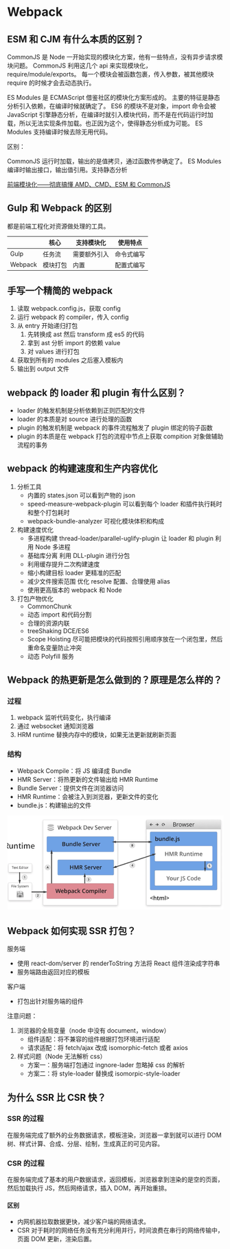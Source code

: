 # Webpack

## ESM 和 CJM 有什么本质的区别？

CommonJS 是 Node 一开始实现的模块化方案，他有一些特点，没有异步请求模块问题。
CommonJS 利用这几个 api 来实现模块化，require/module/exports。
每一个模块会被函数包裹，传入参数，被其他模块 require 的时候才会去动态执行。

ES Modules 是 ECMAScript 借鉴社区的模块化方案形成的。
主要的特征是静态分析引入依赖，在编译时候就确定了。
ES6 的模块不是对象，import 命令会被 JavaScript 引擎静态分析，在编译时就引入模块代码，而不是在代码运行时加载，所以无法实现条件加载。也正因为这个，使得静态分析成为可能。
ES Modules 支持编译时候去除无用代码。

区别：

CommonJS 运行时加载，输出的是值拷贝，通过函数传参确定了。
ES Modules 编译时输出接口，输出值引用。支持静态分析

[前端模块化——彻底搞懂 AMD、CMD、ESM 和 CommonJS](https://www.cnblogs.com/chenwenhao/p/12153332.html)

## Gulp 和 Webpack 的区别

都是前端工程化对资源做处理的工具。

|         | 核心     | 支持模块化   | 使用特点   |
| ------- | -------- | ------------ | ---------- |
| Gulp    | 任务流   | 需要额外引入 | 命令式编写 |
| Webpack | 模块打包 | 内置         | 配置式编写 |

## 手写一个精简的 webpack

1. 读取 webpack.config.js，获取 config
2. 运行 webpack 的 compiler，传入 config
3. 从 entry 开始递归打包
   1. 先转换成 ast 然后 transform 成 es5 的代码
   2. 拿到 ast 分析 import 的依赖 value
   3. 对 values 进行打包
4. 获取到所有的 modules 之后塞入模板内
5. 输出到 output 文件

## webpack 的 loader 和 plugin 有什么区别？

- loader 的触发机制是分析依赖到正则匹配的文件
- loader 的本质是对 source 进行处理的函数
- plugin 的触发机制是 webpack 的事件流程触发了 plugin 绑定的钩子函数
- plugin 的本质是在 webpack 打包的流程中节点上获取 compition 对象做辅助流程的事务

## webpack 的构建速度和生产内容优化

1. 分析工具
   - 内置的 states.json 可以看到产物的 json
   - speed-measure-webpack-plugin 可以看到每个 loader 和插件执行耗时和整个打包耗时
   - webpack-bundle-analyzer 可视化模块体积和构成
2. 构建速度优化
   - 多进程构建 thread-loader/parallel-uglify-plugin 让 loader 和 plugin 利用 Node 多进程
   - 基础库分离 利用 DLL-plugin 进行分包
   - 利用缓存提升二次构建速度
   - 缩小构建目标 loader 更精准的匹配
   - 减少文件搜索范围 优化 resolve 配置、合理使用 alias
   - 使用更高版本的 webpack 和 Node
3. 打包产物优化
   - CommonChunk
   - 动态 import 和代码分割
   - 合理的资源内联
   - treeShaking DCE/ES6
   - Scope Hoisting 尽可能把模块的代码按照引用顺序放在一个闭包里，然后重命名变量防止冲突
   - 动态 Polyfill 服务

## Webpack 的热更新是怎么做到的？原理是怎么样的？

### 过程

1. webpack 监听代码变化，执行编译
2. 通过 websocket 通知浏览器
3. HRM runtime 替换内存中的模块，如果无法更新就刷新页面

### 结构

- Webpack Compile：将 JS 编译成 Bundle
- HMR Server：将热更新的文件输出给 HMR Runtime
- Bundle Server：提供文件在浏览器访问
- HMR Runtime：会被注入到浏览器，更新文件的变化
- bundle.js：构建输出的文件

![HMR](./HMR.png)

## Webpack 如何实现 SSR 打包？

服务端

- 使用 react-dom/server 的 renderToString 方法将 React 组件渲染成字符串
- 服务端路由返回对应的模板

客户端

- 打包出针对服务端的组件

注意问题：

1. 浏览器的全局变量（node 中没有 document，window）
   - 组件适配：将不兼容的组件根据打包环境进行适配
   - 请求适配：将 fetch/ajax 改成 isomorphic-fetch 或者 axios
2. 样式问题（Node 无法解析 css）
   - 方案一：服务端打包通过 ingnore-lader 忽略掉 css 的解析
   - 方案二：将 style-loader 替换成 isomorpic-style-loader

## 为什么 SSR 比 CSR 快？

### SSR 的过程

在服务端完成了额外的业务数据请求，模板渲染，浏览器一拿到就可以进行 DOM 树、样式计算、合成、分层、绘制，生成真正的可见内容。

### CSR 的过程

在服务端完成了基本的用户数据请求，返回模板，浏览器拿到渲染的是空的页面，然后加载执行 JS，然后网络请求，插入 DOM，再开始重排。

#### 区别

- 内网机器拉取数据更快，减少客户端的网络请求。
- CSR 对于耗时的网络任务没有充分利用并行，时间浪费在串行的网络传输中，页面 DOM 更新，渲染后置。
